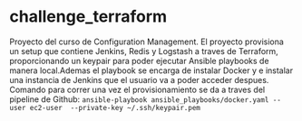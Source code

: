 # challenge_terraform

Proyecto del curso de Configuration Management.
El proyecto provisiona un setup que contiene Jenkins, Redis y Logstash a traves de Terraform, proporcionando un keypair para poder ejecutar Ansible playbooks de manera local.Ademas el playbook se encarga de instalar Docker y e instalar una instancia de Jenkins que el usuario va a poder acceder despues. 
Comando para correr una vez el provisionamiento se da a traves del pipeline de Github: `ansible-playbook ansible_playbooks/docker.yaml --user ec2-user  --private-key ~/.ssh/keypair.pem`
